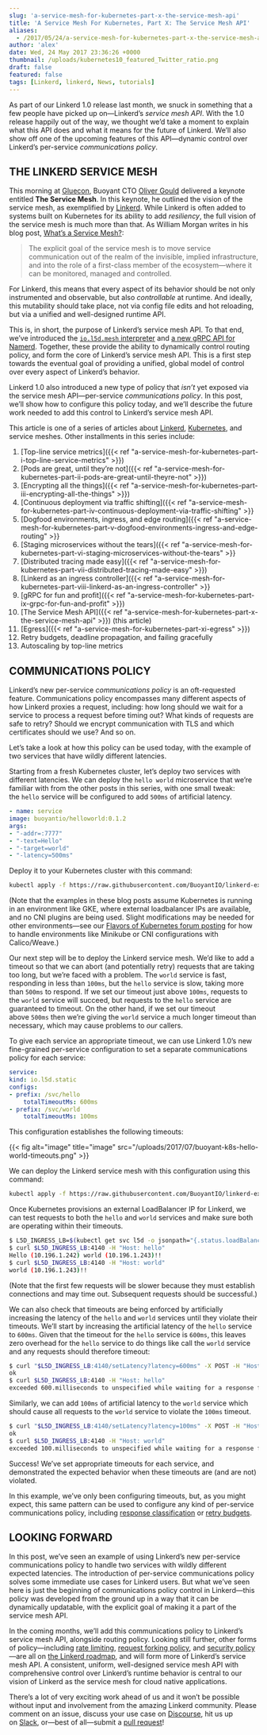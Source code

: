 ```yaml
---
slug: 'a-service-mesh-for-kubernetes-part-x-the-service-mesh-api'
title: 'A Service Mesh For Kubernetes, Part X: The Service Mesh API'
aliases:
  - /2017/05/24/a-service-mesh-for-kubernetes-part-x-the-service-mesh-api/
author: 'alex'
date: Wed, 24 May 2017 23:36:26 +0000
thumbnail: /uploads/kubernetes10_featured_Twitter_ratio.png
draft: false
featured: false
tags: [Linkerd, linkerd, News, tutorials]
---
```


As part of our Linkerd 1.0 release last month, we snuck in something that a few people have picked up on—Linkerd’s *service mesh API*. With the 1.0 release happily out of the way, we thought we’d take a moment to explain what this API does and what it means for the future of Linkerd. We’ll also show off one of the upcoming features of this API—dynamic control over Linkerd’s per-service *communications policy*.

## THE LINKERD SERVICE MESH

This morning at [Gluecon](http://gluecon.com/), Buoyant CTO [Oliver Gould](https://twitter.com/olix0r) delivered a keynote entitled **The Service Mesh**. In this keynote, he outlined the vision of the service mesh, as exemplified by [Linkerd](https://linkerd.io/). While Linkerd is often added to systems built on Kubernetes for its ability to add *resiliency*, the full vision of the service mesh is much more than that. As William Morgan writes in his blog post, [What’s a Service Mesh?](/2017/04/25/whats-a-service-mesh-and-why-do-i-need-one/):

> The explicit goal of the service mesh is to move service communication out of the realm of the invisible, implied infrastructure, and into the role of a first-class member of the ecosystem—where it can be monitored, managed and controlled.

For Linkerd, this means that every aspect of its behavior should be not only instrumented and observable, but also *controllable* at runtime. And ideally, this mutability should take place, not via config file edits and hot reloading, but via a unified and well-designed runtime API.

This is, in short, the purpose of Linkerd’s service mesh API. To that end, we’ve introduced the [`io.l5d.mesh` interpreter](https://linkerd.io/config/1.0.0/linkerd/index.html#namerd-mesh) and [a new gRPC API for Namerd](https://linkerd.io/config/1.0.0/namerd/index.html#grpc-mesh-interface). Together, these provide the ability to dynamically control routing policy, and form the core of Linkerd’s service mesh API. This is a first step towards the eventual goal of providing a unified, global model of control over every aspect of Linkerd’s behavior.

Linkerd 1.0 also introduced a new type of policy that *isn’t* yet exposed via the service mesh API—per-service *communications policy*. In this post, we’ll show how to configure this policy today, and we’ll describe the future work needed to add this control to Linkerd’s service mesh API.

This article is one of a series of articles about [Linkerd](https://linkerd.io/), [Kubernetes](https://kubernetes.io/), and service meshes. Other installments in this series include:

1. [Top-line service metrics]({{< ref
   "a-service-mesh-for-kubernetes-part-i-top-line-service-metrics" >}})
2. [Pods are great, until they’re not]({{< ref
   "a-service-mesh-for-kubernetes-part-ii-pods-are-great-until-theyre-not" >}})
3. [Encrypting all the things]({{< ref
   "a-service-mesh-for-kubernetes-part-iii-encrypting-all-the-things" >}})
4. [Continuous deployment via traffic shifting]({{< ref "a-service-mesh-for-kubernetes-part-iv-continuous-deployment-via-traffic-shifting" >}}
5. [Dogfood environments, ingress, and edge routing]({{< ref "a-service-mesh-for-kubernetes-part-v-dogfood-environments-ingress-and-edge-routing" >}}
6. [Staging microservices without the tears]({{< ref "a-service-mesh-for-kubernetes-part-vi-staging-microservices-without-the-tears" >}}
7. [Distributed tracing made easy]({{< ref
   "a-service-mesh-for-kubernetes-part-vii-distributed-tracing-made-easy" >}})
8. [Linkerd as an ingress controller]({{< ref "a-service-mesh-for-kubernetes-part-viii-linkerd-as-an-ingress-controller" >}}
9. [gRPC for fun and profit]({{< ref
   "a-service-mesh-for-kubernetes-part-ix-grpc-for-fun-and-profit" >}})
10. [The Service Mesh API]({{< ref
    "a-service-mesh-for-kubernetes-part-x-the-service-mesh-api" >}}) (this article)
11. [Egress]({{< ref "a-service-mesh-for-kubernetes-part-xi-egress" >}})
12. Retry budgets, deadline propagation, and failing gracefully
13. Autoscaling by top-line metrics

## COMMUNICATIONS POLICY

Linkerd’s new per-service *communications policy* is an oft-requested feature. Communications policy encompasses many different aspects of how Linkerd proxies a request, including: how long should we wait for a service to process a request before timing out? What kinds of requests are safe to retry? Should we encrypt communication with TLS and which certificates should we use? And so on.

Let’s take a look at how this policy can be used today, with the example of two services that have wildly different latencies.

Starting from a fresh Kubernetes cluster, let’s deploy two services with different latencies. We can deploy the `hello world` microservice that we’re familiar with from the other posts in this series, with one small tweak: the `hello` service will be configured to add `500ms` of artificial latency.

```yaml
- name: service
image: buoyantio/helloworld:0.1.2
args:
- "-addr=:7777"
- "-text=Hello"
- "-target=world"
- "-latency=500ms"
```

Deploy it to your Kubernetes cluster with this command:

```bash
kubectl apply -f https://raw.githubusercontent.com/BuoyantIO/linkerd-examples/master/k8s-daemonset/k8s/hello-world-latency.yml
```

(Note that the examples in these blog posts assume Kubernetes is running in an environment like GKE, where external loadbalancer IPs are available, and no CNI plugins are being used. Slight modifications may be needed for other environments—see our [Flavors of Kubernetes forum posting](https://discourse.linkerd.io/t/flavors-of-kubernetes/53) for how to handle environments like Minikube or CNI configurations with Calico/Weave.)

Our next step will be to deploy the Linkerd service mesh. We’d like to add a timeout so that we can abort (and potentially retry) requests that are taking too long, but we’re faced with a problem. The `world` service is fast, responding in less than `100ms`, but the `hello` service is slow, taking more than `500ms` to respond. If we set our timeout just above `100ms`, requests to the `world` service will succeed, but requests to the `hello` service are guaranteed to timeout. On the other hand, if we set our timeout above `500ms` then we’re giving the `world` service a much longer timeout than necessary, which may cause problems to *our* callers.

To give each service an appropriate timeout, we can use Linkerd 1.0’s new fine-grained per-service configuration to set a separate communications policy for each service:

```yaml
service:
kind: io.l5d.static
configs:
- prefix: /svc/hello
    totalTimeoutMs: 600ms
- prefix: /svc/world
    totalTimeoutMs: 100ms
```

This configuration establishes the following timeouts:

{{< fig
  alt="image"
  title="image"
  src="/uploads/2017/07/buoyant-k8s-hello-world-timeouts.png" >}}

We can deploy the Linkerd service mesh with this configuration using this command:

```bash
kubectl apply -f https://raw.githubusercontent.com/BuoyantIO/linkerd-examples/master/k8s-daemonset/k8s/linkerd-latency.yml
```

Once Kubernetes provisions an external LoadBalancer IP for Linkerd, we can test requests to both the `hello` and `world` services and make sure both are operating within their timeouts.

<!-- markdownlint-disable MD014 -->
```bash
$ L5D_INGRESS_LB=$(kubectl get svc l5d -o jsonpath="{.status.loadBalancer.ingress[0].*}")
$ curl $L5D_INGRESS_LB:4140 -H "Host: hello"
Hello (10.196.1.242) world (10.196.1.243)!!
$ curl $L5D_INGRESS_LB:4140 -H "Host: world"
world (10.196.1.243)!!
```
<!-- markdownlint-enable MD014 -->

(Note that the first few requests will be slower because they must establish connections and may time out. Subsequent requests should be successful.)

We can also check that timeouts are being enforced by artificially increasing the latency of the `hello` and `world` services until they violate their timeouts. We’ll start by increasing the artificial latency of the `hello` service to `600ms`. Given that the timeout for the `hello` service is `600ms`, this leaves zero overhead for the `hello` service to do things like call the `world` service and any requests should therefore timeout:

```bash
$ curl "$L5D_INGRESS_LB:4140/setLatency?latency=600ms" -X POST -H "Host: hello"
ok
$ curl $L5D_INGRESS_LB:4140 -H "Host: hello"
exceeded 600.milliseconds to unspecified while waiting for a response for the request, including retries (if applicable). Remote Info: Not Available
```

Similarly, we can add `100ms` of artificial latency to the `world` service which should cause all requests to the `world` service to violate the `100ms` timeout.

```bash
$ curl "$L5D_INGRESS_LB:4140/setLatency?latency=100ms" -X POST -H "Host: world"
ok
$ curl $L5D_INGRESS_LB:4140 -H "Host: world"
exceeded 100.milliseconds to unspecified while waiting for a response for the request, including retries (if applicable). Remote Info: Not Available
```

Success! We’ve set appropriate timeouts for each service, and demonstrated the expected behavior when these timeouts are (and are not) violated.

In this example, we’ve only been configuring timeouts, but, as you might expect, this same pattern can be used to configure any kind of per-service communications policy, including [response classification](https://linkerd.io/config/1.0.0/linkerd/index.html#http-response-classifiers) or [retry budgets](https://linkerd.io/config/1.0.0/linkerd/index.html#retries).

## LOOKING FORWARD

In this post, we’ve seen an example of using Linkerd’s new per-service communications policy to handle two services with wildly different expected latencies. The introduction of per-service communications policy solves some immediate use cases for Linkerd users. But what we’ve seen here is just the beginning of communications policy control in Linkerd—this policy was developed from the ground up in a way that it can be dynamically updatable, with the explicit goal of making it a part of the service mesh API.

In the coming months, we’ll add this communications policy to Linkerd’s service mesh API, alongside routing policy. Looking still further, other forms of policy—including [rate limiting](https://github.com/linkerd/linkerd/issues/1006), [request forking policy](https://github.com/linkerd/linkerd/issues/1277), and [security policy](https://github.com/linkerd/linkerd/issues/1276)—are all on [the Linkerd roadmap](https://github.com/linkerd/linkerd/projects/3), and will form more of Linkerd’s service mesh API. A consistent, uniform, well-designed service mesh API with comprehensive control over Linkerd’s runtime behavior is central to our vision of Linkerd as the service mesh for cloud native applications.

There’s a lot of very exciting work ahead of us and it won’t be possible without input and involvement from the amazing Linkerd community. Please comment on an issue, discuss your use case on [Discourse](https://discourse.linkerd.io/), hit us up on [Slack](https://slack.linkerd.io/), or—best of all—submit a [pull request](https://github.com/linkerd/linkerd/pulls)!
